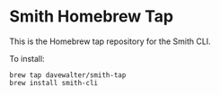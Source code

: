 Smith Homebrew Tap
===
This is the Homebrew tap repository for the Smith CLI.

To install:

```
brew tap davewalter/smith-tap
brew install smith-cli
```
